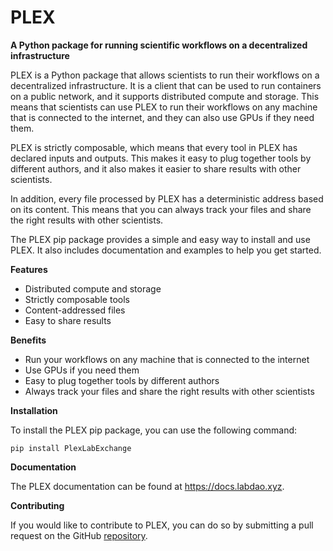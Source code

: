# PLEX

**A Python package for running scientific workflows on a decentralized infrastructure**

PLEX is a Python package that allows scientists to run their workflows on a decentralized infrastructure. It is a client that can be used to run containers on a public network, and it supports distributed compute and storage. This means that scientists can use PLEX to run their workflows on any machine that is connected to the internet, and they can also use GPUs if they need them.

PLEX is strictly composable, which means that every tool in PLEX has declared inputs and outputs. This makes it easy to plug together tools by different authors, and it also makes it easier to share results with other scientists.

In addition, every file processed by PLEX has a deterministic address based on its content. This means that you can always track your files and share the right results with other scientists.

The PLEX pip package provides a simple and easy way to install and use PLEX. It also includes documentation and examples to help you get started.

**Features**
- Distributed compute and storage
- Strictly composable tools
- Content-addressed files
- Easy to share results

**Benefits**
- Run your workflows on any machine that is connected to the internet
- Use GPUs if you need them
- Easy to plug together tools by different authors
- Always track your files and share the right results with other scientists

**Installation**

To install the PLEX pip package, you can use the following command:

```
pip install PlexLabExchange
```

**Documentation**

The PLEX documentation can be found at https://docs.labdao.xyz.

**Contributing**

If you would like to contribute to PLEX, you can do so by submitting a pull request on the GitHub [repository](https://github.com/labdao/plex).